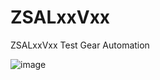 # ZSALxxVxx
ZSALxxVxx Test Gear Automation

![image](https://github.com/briansune/ZSALxxVxx/assets/29487339/9df454b7-8f59-4d58-b9d6-7287afc153e1)

